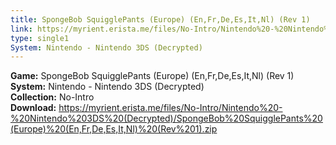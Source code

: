 ```yaml
---
title: SpongeBob SquigglePants (Europe) (En,Fr,De,Es,It,Nl) (Rev 1)
link: https://myrient.erista.me/files/No-Intro/Nintendo%20-%20Nintendo%203DS%20(Decrypted)/SpongeBob%20SquigglePants%20(Europe)%20(En,Fr,De,Es,It,Nl)%20(Rev%201).zip
type: single1
System: Nintendo - Nintendo 3DS (Decrypted)
---
```

<b>Game:</b> SpongeBob SquigglePants (Europe) (En,Fr,De,Es,It,Nl) (Rev 1)<br>
<b>System:</b> Nintendo - Nintendo 3DS (Decrypted)<br>
<b>Collection:</b> No-Intro<br>
<b>Download:</b> https://myrient.erista.me/files/No-Intro/Nintendo%20-%20Nintendo%203DS%20(Decrypted)/SpongeBob%20SquigglePants%20(Europe)%20(En,Fr,De,Es,It,Nl)%20(Rev%201).zip